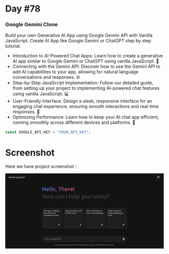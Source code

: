 # Day #78

### Google Gemini Clone
Build your own Generative AI App using Google Gemini API with Vanilla JavaScript. Create AI App like Google Gemini or ChatGPT step by step tutorial.



- Introduction to AI-Powered Chat Apps: Learn how to create a generative AI app similar to Google Gemini or ChatGPT using vanilla JavaScript. 🤖
- Connecting with the Gemini API: Discover how to use the Gemini API to add AI capabilities to your app, allowing for natural language conversations and responses. 🌐
- Step-by-Step JavaScript Implementation: Follow our detailed guide, from setting up your project to implementing AI-powered chat features using vanilla JavaScript. 💻
- User-Friendly Interface: Design a sleek, responsive interface for an engaging chat experience, ensuring smooth interactions and real-time responses. 🌟
- Optimizing Performance: Learn how to keep your AI chat app efficient, running smoothly across different devices and platforms. 📱



```javascript
const GOOGLE_API_KEY = "YOUR_API_KEY";
```

# Screenshot
Here we have project screenshot :

![screenshot](screenshot.png)